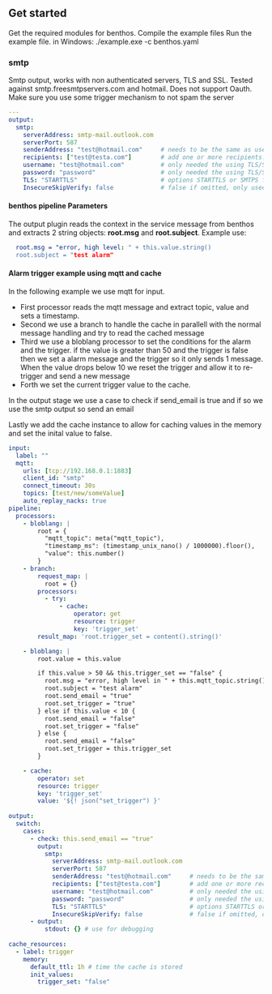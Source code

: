 ## Get started
Get the required modules for benthos.
Compile the example files
Run the example file. in Windows: 
./example.exe -c benthos.yaml 


### smtp
Smtp output, works with non authenticated servers, TLS and SSL.
Tested against smtp.freesmtpservers.com and hotmail.
Does not support Oauth. Make sure you use some trigger mechanism to not spam the server

```yaml
---
output:
  smtp:
    serverAddress: smtp-mail.outlook.com
    serverPort: 587
    senderAddress: "test@hotmail.com"     # needs to be the same as user unless the server supports relaying
    recipients: ["test@testa.com"]        # add one or more recipients.
    username: "test@hotmail.com"          # only needed the using TLS/SSL
    password: "password"                  # only needed the using TLS/SSL
    TLS: "STARTTLS"                       # options STARTTLS or SMTPS false if omitted 
    InsecureSkipVerify: false             # false if omitted, only used 
  ```

#### benthos pipeline Parameters
The output plugin reads the context in the service message from benthos and extracts 2 string objects: <b>root.msg</b> and <b>root.subject</b>. 
Example use:
```yaml
  root.msg = "error, high level: " + this.value.string()
  root.subject = "test alarm"
```

#### Alarm trigger example using mqtt and cache
In the following example we use mqtt for input.
- First processor reads the mqtt message and extract topic, value and sets a timestamp.
- Second we use a branch to handle the cache in parallell with the normal message handling and try to read the cached message
- Third we use a bloblang processor to set the conditions for the alarm and the trigger. if the value is greater than 50 and the trigger is false then we set a alarm message and the trigger so it only sends 1 message. When the value drops below 10 we reset the trigger and allow it to re-trigger and send a new message
- Forth we set the current trigger value to the cache.

In the output stage we use a case to check if send_email is true and if so we use the smtp output so send an email

Lastly we add the cache instance to allow for caching values in the memory and set the inital value to false.
```yaml
input:
  label: ""
  mqtt:
    urls: [tcp://192.168.0.1:1883]
    client_id: "smtp"
    connect_timeout: 30s
    topics: [test/new/someValue]
    auto_replay_nacks: true
pipeline:
  processors:
    - bloblang: |
        root = {
          "mqtt_topic": meta("mqtt_topic"), 
          "timestamp_ms": (timestamp_unix_nano() / 1000000).floor(),
          "value": this.number()
        }
    - branch:
        request_map: |
          root = {}
        processors:
          - try:
              - cache:
                  operator: get
                  resource: trigger
                  key: 'trigger_set'
        result_map: 'root.trigger_set = content().string()'

    - bloblang: |
        root.value = this.value

        if this.value > 50 && this.trigger_set == "false" {
          root.msg = "error, high level in " + this.mqtt_topic.string() + ": " + this.value.string()
          root.subject = "test alarm"
          root.send_email = "true"
          root.set_trigger = "true"
        } else if this.value < 10 {
          root.send_email = "false"
          root.set_trigger = "false"
        } else {
          root.send_email = "false"
          root.set_trigger = this.trigger_set
        }

    - cache:
        operator: set
        resource: trigger
        key: 'trigger_set'
        value: '${! json("set_trigger") }'
 
output:
  switch:
    cases:
      - check: this.send_email == "true"
        output:
          smtp:
            serverAddress: smtp-mail.outlook.com
            serverPort: 587
            senderAddress: "test@hotmail.com"     # needs to be the same as user unless the server supports relaying
            recipients: ["test@testa.com"]        # add one or more recipients.
            username: "test@hotmail.com"          # only needed the using TLS/SSL
            password: "password"                  # only needed the using TLS/SSL
            TLS: "STARTTLS"                       # options STARTTLS or SMTPS false if omitted 
            InsecureSkipVerify: false             # false if omitted, only used 
      - output:
          stdout: {} # use for debugging
          
cache_resources:
  - label: trigger
    memory:
      default_ttl: 1h # time the cache is stored
      init_values:
        trigger_set: "false"
```